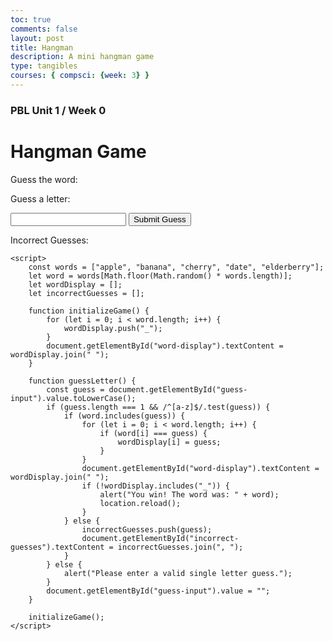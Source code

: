 ```yaml
---
toc: true
comments: false
layout: post
title: Hangman
description: A mini hangman game
type: tangibles
courses: { compsci: {week: 3} }
---
```


### PBL Unit 1 / Week 0


<html>
<head>
    <title>Hangman Game</title>
</head>
<body>
    <h1>Hangman Game</h1>
    <p>Guess the word:</p>
    <div id="word-display"></div>
    <p>Guess a letter:</p>
    <input type="text" id="guess-input">
    <button onclick="guessLetter()">Submit Guess</button>
    <p>Incorrect Guesses:</p>
    <div id="incorrect-guesses"></div>

    <script>
        const words = ["apple", "banana", "cherry", "date", "elderberry"];
        let word = words[Math.floor(Math.random() * words.length)];
        let wordDisplay = [];
        let incorrectGuesses = [];

        function initializeGame() {
            for (let i = 0; i < word.length; i++) {
                wordDisplay.push("_");
            }
            document.getElementById("word-display").textContent = wordDisplay.join(" ");
        }

        function guessLetter() {
            const guess = document.getElementById("guess-input").value.toLowerCase();
            if (guess.length === 1 && /^[a-z]$/.test(guess)) {
                if (word.includes(guess)) {
                    for (let i = 0; i < word.length; i++) {
                        if (word[i] === guess) {
                            wordDisplay[i] = guess;
                        }
                    }
                    document.getElementById("word-display").textContent = wordDisplay.join(" ");
                    if (!wordDisplay.includes("_")) {
                        alert("You win! The word was: " + word);
                        location.reload();
                    }
                } else {
                    incorrectGuesses.push(guess);
                    document.getElementById("incorrect-guesses").textContent = incorrectGuesses.join(", ");
                }
            } else {
                alert("Please enter a valid single letter guess.");
            }
            document.getElementById("guess-input").value = "";
        }

        initializeGame();
    </script>
</body>
</html>